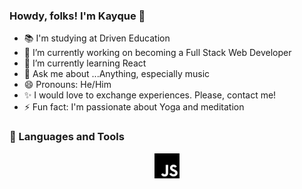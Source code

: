 ### Howdy, folks! I'm Kayque :wave:

- :books: I'm studying at Driven Education
- 🔭 I’m currently working on becoming a Full Stack Web Developer
- 🌱 I’m currently learning React
- :speech_balloon: Ask me about ...Anything, especially music
- 😄 Pronouns: He/Him
- :sparkles: I would love to exchange experiences. Please, contact me!
- ⚡ Fun fact: I'm passionate about Yoga and meditation

### :wrench: Languages and Tools

<p align="center"> 
    <img src="./assets/javascript.svg" alt="JavaScript" color="#F7DF1E" width="40px" height="40px"/>
</p>
